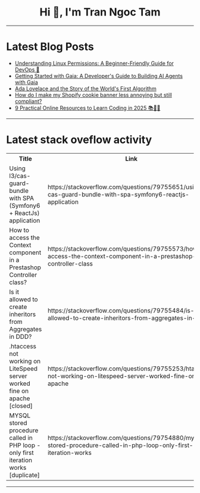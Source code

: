 <h1 align="center">Hi 👋, I'm Tran Ngoc Tam</h1>

---

# Latest Blog Posts 
<!-- BLOG-POST-LIST:START -->
- [Understanding Linux Permissions: A Beginner-Friendly Guide for DevOps 🚀](https://dev.to/chethanblgs99/understanding-linux-permissions-a-beginner-friendly-guide-for-devops-3mbj)
- [Getting Started with Gaia: A Developer&#39;s Guide to Building AI Agents with Gaia](https://dev.to/gaiaai/getting-started-with-gaia-a-developers-guide-to-building-ai-agents-4ji8)
- [Ada Lovelace and the Story of the World&#39;s First Algorithm](https://dev.to/toviszsolt/ada-lovelace-and-the-story-of-the-worlds-first-algorithm-39f7)
- [How do I make my Shopify cookie banner less annoying but still compliant?](https://dev.to/mehwish_malik_4f29ff7fb04/how-do-i-make-my-shopify-cookie-banner-less-annoying-but-still-compliant-3o3d)
- [9 Practical Online Resources to Learn Coding in 2025 📚👨‍💻](https://dev.to/madza/9-practical-online-resources-to-learn-coding-in-2025-30m3)
<!-- BLOG-POST-LIST:END -->

---

# Latest stack oveflow activity
<table>
  <tr><th>Title</th><th>Link</th></tr>
  <!-- STACKOVERFLOW:START --><tr><td>Using l3/cas-guard-bundle with SPA &lpar;Symfony6 + ReactJs&rpar; application</td><td>https://stackoverflow.com/questions/79755651/using-l3-cas-guard-bundle-with-spa-symfony6-reactjs-application</td></tr><tr><td>How to access the Context component in a Prestashop Controller class?</td><td>https://stackoverflow.com/questions/79755573/how-to-access-the-context-component-in-a-prestashop-controller-class</td></tr><tr><td>Is it allowed to create inheritors from Aggregates in DDD?</td><td>https://stackoverflow.com/questions/79755484/is-it-allowed-to-create-inheritors-from-aggregates-in-ddd</td></tr><tr><td>.htaccess not working on LiteSpeed server worked fine on apache [closed]</td><td>https://stackoverflow.com/questions/79755253/htaccess-not-working-on-litespeed-server-worked-fine-on-apache</td></tr><tr><td>MYSQL stored procedure called in PHP loop - only first iteration works [duplicate]</td><td>https://stackoverflow.com/questions/79754880/mysql-stored-procedure-called-in-php-loop-only-first-iteration-works</td></tr><!-- STACKOVERFLOW:END -->
</table>

---


